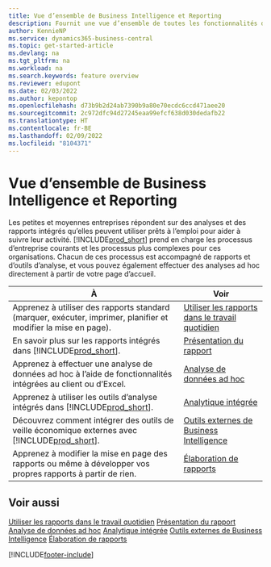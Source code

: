 ```yaml
---
title: Vue d’ensemble de Business Intelligence et Reporting
description: Fournit une vue d’ensemble de toutes les fonctionnalités de Business Intelligence et de création de rapports prises en charge dans le produit Business Central.
author: KennieNP
ms.service: dynamics365-business-central
ms.topic: get-started-article
ms.devlang: na
ms.tgt_pltfrm: na
ms.workload: na
ms.search.keywords: feature overview
ms.reviewer: edupont
ms.date: 02/03/2022
ms.author: kepontop
ms.openlocfilehash: d73b9b2d24ab7390b9a80e70ecdc6ccd471aee20
ms.sourcegitcommit: 2c972dfc94d27245eaa99efcf638d030dedafb22
ms.translationtype: HT
ms.contentlocale: fr-BE
ms.lasthandoff: 02/09/2022
ms.locfileid: "8104371"
---
```

# <a name="business-intelligence-and-reporting-overview"></a>Vue d’ensemble de Business Intelligence et Reporting

Les petites et moyennes entreprises répondent sur des analyses et des rapports intégrés qu’elles peuvent utiliser prêts à l’emploi pour aider à suivre leur activité. [!INCLUDE[prod_short](includes/prod_short.md)] prend en charge les processus d’entreprise courants et les processus plus complexes pour ces organisations. Chacun de ces processus est accompagné de rapports et d’outils d’analyse, et vous pouvez également effectuer des analyses ad hoc directement à partir de votre page d’accueil.  

| À | Voir |
| --- | --- |
| Apprenez à utiliser des rapports standard (marquer, exécuter, imprimer, planifier et modifier la mise en page). | [Utiliser les rapports dans le travail quotidien](reports-use-reports.md) |
| En savoir plus sur les rapports intégrés dans [!INCLUDE[prod_short](includes/prod_short.md)]. |[Présentation du rapport](reports-available-reports.md)|
| Apprenez à effectuer une analyse de données ad hoc à l’aide de fonctionnalités intégrées au client ou d’Excel. | [Analyse de données ad hoc](reports-adhoc-analysis.md) |
| Apprenez à utiliser les outils d’analyse intégrés dans [!INCLUDE[prod_short](includes/prod_short.md)].| [Analytique intégrée](reports-built-in-analytics.md) |
| Découvrez comment intégrer des outils de veille économique externes avec [!INCLUDE[prod_short](includes/prod_short.md)].| [Outils externes de Business Intelligence](reports-external-analysis.md) |
|Apprenez à modifier la mise en page des rapports ou même à développer vos propres rapports à partir de rien. |[Élaboration de rapports](reports-develop-reports.md)|

## <a name="see-also"></a>Voir aussi

[Utiliser les rapports dans le travail quotidien](reports-use-reports.md)
[Présentation du rapport](reports-available-reports.md)
[Analyse de données ad hoc](reports-adhoc-analysis.md)
[Analytique intégrée](reports-built-in-analytics.md)
[Outils externes de Business Intelligence](reports-external-analysis.md)
[Élaboration de rapports](reports-develop-reports.md)


[!INCLUDE[footer-include](includes/footer-banner.md)]